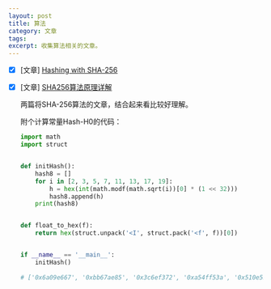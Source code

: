 ```yaml
---
layout: post
title: 算法
category: 文章
tags: 
excerpt: 收集算法相关的文章。
---
```


- [x] [文章] [Hashing with SHA-256](https://medium.com/biffures/part-5-hashing-with-sha-256-4c2afc191c40)

- [x] [文章] [SHA256算法原理详解](https://blog.csdn.net/u011583927/article/details/80905740)

  

  两篇将SHA-256算法的文章，结合起来看比较好理解。

  附个计算常量Hash-H0的代码：

  ```python
  import math
  import struct
  
  
  def initHash():
      hash8 = []
      for i in [2, 3, 5, 7, 11, 13, 17, 19]:
          h = hex(int(math.modf(math.sqrt(i))[0] * (1 << 32)))
          hash8.append(h)
      print(hash8)
  
  
  def float_to_hex(f):
      return hex(struct.unpack('<I', struct.pack('<f', f))[0])
  
  
  if __name__ == '__main__':
      initHash()
      
  # ['0x6a09e667', '0xbb67ae85', '0x3c6ef372', '0xa54ff53a', '0x510e527f', '0x9b05688c', '0x1f83d9ab', '0x5be0cd19']
  
  ```

  

